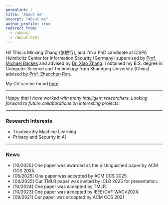 ```yaml
---
permalink: /
title: "About me"
excerpt: "About me"
author_profile: true
redirect_from: 
  - /about/
  - /about.html
---
```


Hi! This is Minxing Zhang (张敏行), and I'm a PhD candidate at CISPA Helmholtz Center for Information Security (Germany) supervised by <a href="https://michaelbackes.eu/" target="_blank">Prof. Michael Backes</a> and advised by <a href="https://xiao-zhang.net/" target="_blank">Dr. Xiao Zhang</a>. I obtained my B.S. degree in Computer Science and Technology from Shandong University (China) advised by <a href="https://renzhaochun.github.io/" target="_blank">Prof. Zhaochun Ren</a>.

My CV can be found [here](CV.pdf).

---

_Happy that I have worked with many intelligent researchers._
_Looking forward to future collaborations on interesting projects._

---

### Research Interests

- Trustworthy Machine Learning
- Privacy and Security in AI

---

### News

- [10/2025] One paper was awarded as the distinguished paper by ACM CCS 2025.
- [05/2025] One paper was accepted by ACM CCS 2025.
- [04/2025] Our TMLR paper was invited by ICLR 2025 for presentation.
- [10/2024] One paper was accepted by TMLR.
- [10/2023] One paper was accepted by IEEE/CVF WACV2024.
- [09/2021] Our paper was accepted by ACM CCS 2021.
